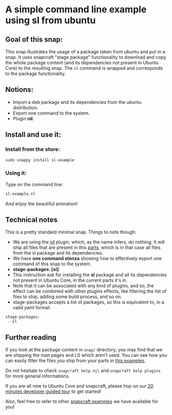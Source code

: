 # A simple command line example using sl from ubuntu

## Goal of this snap:
This snap illustrates the usage of a package taken from ubuntu and put in a snap. It uses snapcraft "stage package"
functionality to download and copy the whole package content (and its dependencies not present in Ubuntu Core) to the
resulting snap. The `sl` command is wrapped and corresponds to the package functionality.

## Notions:

* Import a deb package and its dependencies from the ubuntu distribution.
* Export one command to the system.
* Plugin **nil**.

## Install and use it:

### Install from the store:
```sh
sudo snappy install sl-example
```

### Using it:

Type on the command line:
```sh
sl-example.sl
```

And enjoy the beautiful animation!

## Technical notes

This is a pretty standard minimal snap. Things to note though:
* We are using the [nil](../../docs/plugins.md) plugin, which, as the name infers, do nothing. It will ship all files
that are present in this [parts](../../docs/snapcraft-parts.md), which is in that case all files from the sl package
and its dependencies.
* We have **one command stenza** showing how to effectively export one command of this snap to the system.
* **stage-packages: [sl]**:
 * This instruction ask for installing the **sl** package and all its dependencies not present in Ubuntu Core, in the
current parts it's in.
 * Note that it can be associated with any kind of plugins, and so, the effect can be combined with
other plugins effects, like filtering the list of files to ship, adding some build process, and so on.
* stage-packages accepts a list of packages, so this is equivalent to, in a valid yaml format:
```
stage-packages:
 - sl
```

## Further reading

If you look at the package content in `snap/` directory, you may find that we are shipping the man pages and LS which
aren't used. You can see how you can easily filter the files you ship from your parts
in [this examples](../filter-snap-content/).

Do not hesitate to check `snapcraft help nil` and `snapcraft help plugins` for more general informations.

If you are all new to Ubuntu Core and snapcraft, please hop on our [20 minutes developer guided tour](in-progress) to get started!

Also, feel free to refer to other [snapcraft examples](../) we have available for you!
